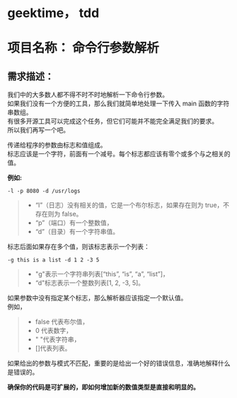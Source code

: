 # geektime， tdd
# 项目名称： 命令行参数解析

## 需求描述：
我们中的大多数人都不得不时不时地解析一下命令行参数。  
如果我们没有一个方便的工具，那么我们就简单地处理一下传入 main 函数的字符串数组。  
有很多开源工具可以完成这个任务，但它们可能并不能完全满足我们的要求。  
所以我们再写一个吧。　

传递给程序的参数由标志和值组成。  
标志应该是一个字符，前面有一个减号。每个标志都应该有零个或多个与之相关的值。

**例如:**
```shell
-l -p 8080 -d /usr/logs
```
> - “l”（日志）没有相关的值，它是一个布尔标志，如果存在则为 true，不存在则为 false。
> - “p”（端口）有一个整数值，
> - “d”（目录）有一个字符串值。


标志后面如果存在多个值，则该标志表示一个列表：  
```shell
-g this is a list -d 1 2 -3 5
```
> - "g"表示一个字符串列表[“this”, “is”, “a”, “list”]，
> - “d"标志表示一个整数列表[1, 2, -3, 5]。


如果参数中没有指定某个标志，那么解析器应该指定一个默认值。  
例如，
> - false 代表布尔值，
> - 0 代表数字，
> - " "代表字符串，
> - []代表列表。


如果给出的参数与模式不匹配，重要的是给出一个好的错误信息，准确地解释什么是错误的。　  

**确保你的代码是可扩展的，即如何增加新的数值类型是直接和明显的。**